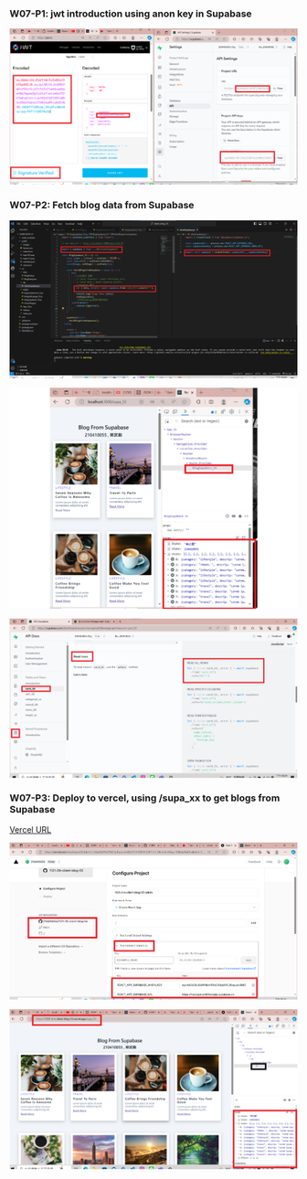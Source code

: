 ### W07-P1: jwt introduction using anon key in Supabase

![](w07-p1.png)

 ### W07-P2: Fetch blog data from Supabase

![](w07-p2-1.png)
 
![](w07-p2-2.png)
 
![](w07-p2-3.png)

### W07-P3: Deploy to vercel, using /supa_xx to get blogs from Supabase

[Vercel URL](https://1121-2-n-client-blog-55.vercel.app/supa_55) 

![](w07-p3-1.png)
 
![](w07-p3-2.png)
